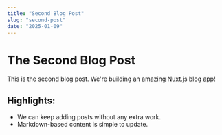 ```yaml
---
title: "Second Blog Post"
slug: "second-post"
date: "2025-01-09"
---
```


# The Second Blog Post

This is the second blog post. We're building an amazing Nuxt.js blog app!

## Highlights:
- We can keep adding posts without any extra work.
- Markdown-based content is simple to update.
